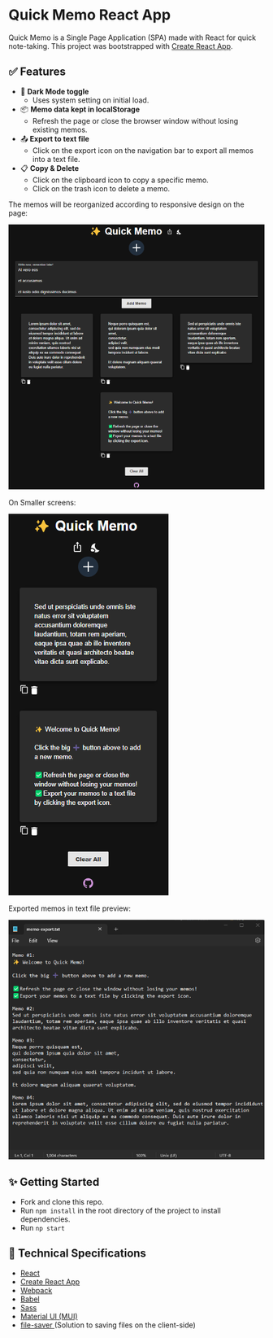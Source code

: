 # Quick Memo React App
Quick Memo is a Single Page Application (SPA) made with React for quick note-taking.
This project was bootstrapped with [Create React App](https://github.com/facebook/create-react-app).


## ✅ Features
- 🌙 <b>Dark Mode toggle </b>
  - Uses system setting on initial load.
- 📦 <b>Memo data kept in localStorage </b>
  - Refresh the page or close the browser window without losing existing memos.
- 📤 <b>Export to text file</b> 
  - Click on the export icon on the navigation bar to export all memos into a text file.
- 📋 <b>Copy & Delete</b>
  - Click on the clipboard icon to copy a specific memo.
  - Click on the trash icon to delete a memo.

The memos will be reorganized according to responsive design on the page:

![Quick Memo landing page](./docs/add-memo-data.png)

On Smaller screens:

![Quick Memo landing page](./docs/memo-responsive.png)

Exported memos in text file preview:

![Memo export preview](./docs/memo-export.png)

## ✨ Getting Started
- Fork and clone this repo.
- Run  ```npm install``` in the root directory of the project to install dependencies.
- Run ```np start```

## 🔧 Technical Specifications
- <a href="https://reactjs.org/"> React</a>
- <a href="https://reactjs.org/docs/create-a-new-react-app.html#gatsby-focus-wrapper"> Create React App</a>
- <a href="https://webpack.js.org/"> Webpack</a>
- <a href="https://babeljs.io/"> Babel</a>
- <a href="https://sass-lang.com/documentation/"> Sass</a>
- <a href="https://mui.com/material-ui/"> Material UI (MUI)</a>
- <a href="https://www.npmjs.com/package/file-saver"> file-saver </a> (Solution to saving files on the client-side)